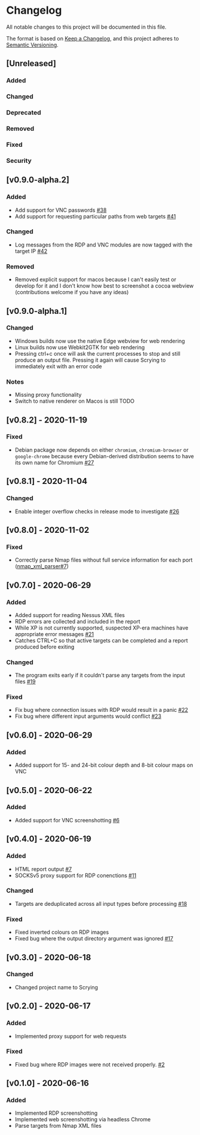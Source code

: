 # Changelog
All notable changes to this project will be documented in this file.

The format is based on [Keep a Changelog](https://keepachangelog.com/en/1.0.0/),
and this project adheres to [Semantic Versioning](https://semver.org/spec/v2.0.0.html).

## [Unreleased]
### Added

### Changed

### Deprecated

### Removed

### Fixed

### Security


## [v0.9.0-alpha.2]
### Added
* Add support for VNC passwords [#38](https://github.com/nccgroup/scrying/issues/38)
* Add support for requesting particular paths from web targets [#41](https://github.com/nccgroup/scrying/issues/41)

### Changed
* Log messages from the RDP and VNC modules are now tagged with the target IP [#42](https://github.com/nccgroup/scrying/issues/42)


### Removed
* Removed explicit support for macos because I can't easily test or develop for it and I don't know how best to screenshot a cocoa webview (contributions welcome if you have any ideas)


## [v0.9.0-alpha.1]

### Changed
* Windows builds now use the native Edge webview for web rendering
* Linux builds now use Webkit2GTK for web rendering
* Pressing ctrl+c once will ask the current processes to stop and still produce an output file. Pressing it again will cause Scrying to immediately exit with an error code

### Notes
* Missing proxy functionality
* Switch to native renderer on Macos is still TODO


## [v0.8.2] - 2020-11-19
### Fixed
* Debian package now depends on either `chromium`, `chromium-browser` or `google-chrome` because every Debian-derived distribution seems to have its own name for Chromium [#27](https://github.com/nccgroup/scrying/issues/27)


## [v0.8.1] - 2020-11-04
### Changed
* Enable integer overflow checks in release mode to investigate [#26](https://github.com/nccgroup/scrying/issues/26)


## [v0.8.0] - 2020-11-02

### Fixed
* Correctly parse Nmap files without full service information for each port ([nmap_xml_parser#7](https://github.com/Ayrx/nmap_xml_parser/issues/7))


## [v0.7.0] - 2020-06-29
### Added
* Added support for reading Nessus XML files
* RDP errors are collected and included in the report
* While XP is not currently supported, suspected XP-era machines have appropriate error messages [#21](https://github.com/nccgroup/scrying/issues/21)
* Catches CTRL+C so that active targets can be completed and a report produced before exiting

### Changed
* The program exits early if it couldn't parse any targets from the input files [#19](https://github.com/nccgroup/scrying/issues/19)

### Fixed
* Fix bug where connection issues with RDP would result in a panic [#22](https://github.com/nccgroup/scrying/issues/22)
* Fix bug where different input arguments would conflict [#23](https://github.com/nccgroup/scrying/issues/23)


## [v0.6.0] - 2020-06-29
### Added
* Added support for 15- and 24-bit colour depth and 8-bit colour maps on VNC

## [v0.5.0] - 2020-06-22
### Added
* Added support for VNC screenshotting [#6](https://github.com/nccgroup/scrying/issues/6)


## [v0.4.0] - 2020-06-19
### Added
* HTML report output [#7](https://github.com/nccgroup/scrying/issues/7)
* SOCKSv5 proxy support for RDP conenctions [#11](https://github.com/nccgroup/scrying/issues/11)

### Changed
* Targets are deduplicated across all input types before processing [#18](https://github.com/nccgroup/scrying/issues/18)

### Fixed
* Fixed inverted colours on RDP images
* Fixed bug where the output directory argument was ignored [#17](https://github.com/nccgroup/scrying/issues/17)

## [v0.3.0] - 2020-06-18
### Changed
* Changed project name to Scrying

## [v0.2.0] - 2020-06-17
### Added
* Implemented proxy support for web requests

### Fixed
* Fixed bug where RDP images were not received properly. [#2](https://github.com/nccgroup/scrying/issues/2)

## [v0.1.0] - 2020-06-16
### Added
* Implemented RDP screenshotting
* Implemented web screenshotting via headless Chrome
* Parse targets from Nmap XML files
